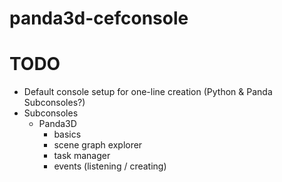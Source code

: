 panda3d-cefconsole
==================

TODO
====

* Default console setup for one-line creation (Python & Panda Subconsoles?)
* Subconsoles
  * Panda3D
    * basics
    * scene graph explorer
    * task manager
    * events (listening / creating)
